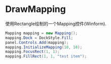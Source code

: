 ﻿# DrawMapping
使用Rectangle绘制的一个Mapping控件(Winform).
```csharp
Mapping mapping = new Mapping();
mapping.Dock = DockStyle.Fill;
panel.Controls.Add(mapping);
mapping.InitializeMapping(10, 10);
mapping.FocusRect(1, 1);
mapping.FillRect(1, 1, "test item");
```